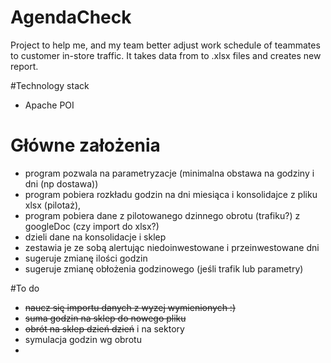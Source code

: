 # AgendaCheck
Project to help me, and my team better adjust work schedule of teammates to customer in-store traffic.
It takes data from to .xlsx files and creates new report.

#Technology stack
- Apache POI

# Główne założenia

- program pozwala na parametryzacje (minimalna obstawa na godziny i dni (np dostawa))
- program pobiera rozkładu godzin na dni miesiąca i konsolidajce z pliku xlsx (pilotaż),
- program pobiera dane z pilotowanego dzinnego obrotu (trafiku?) z googleDoc (czy import do xlsx?)
- dzieli dane na konsolidacje i sklep
- zestawia je ze sobą alertując niedoinwestowane i przeinwestowane dni
- sugeruje zmianę ilości godzin
- sugeruje zmianę obłożenia godzinowego (jeśli trafik lub parametry)


#To do

- ~~naucz się importu danych z wyzej wymienionych :)~~
- ~~suma godzin na sklep do nowego pliku~~
- ~~obrót na sklep dzień dzień~~ i na sektory
- symulacja godzin wg obrotu
- 